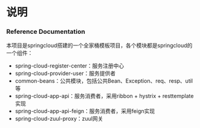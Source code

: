 # 说明

### Reference Documentation
本项目是springcloud搭建的一个全家桶模板项目，各个模块都是springcloud的一个组件：

* spring-cloud-register-center：服务注册中心
* spring-cloud-provider-user：服务提供者
* common-beans：公共模块，包括公共Bean、Exception、req、resp、util等
* spring-cloud-app-api：服务消费者，采用ribbon + hystrix + resttemplate实现
* spring-cloud-app-api-feign：服务消费者，采用feign实现
* spring-cloud-zuul-proxy：zuul网关
  
